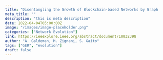```yaml
---
title: "Disentangling the Growth of Blockchain-based Networks by Graph Evolution Rule Mining"
meta_title: ""
description: "this is meta description"
date: 2022-04-04T05:00:00Z
image: "/images/image-placeholder.png"
categories: ["Network Evolution"]
link: https://ieeexplore.ieee.org/abstract/document/10032398
author: "A. Galdeman, M. Zignani, S. Gaito"
tags: ["GER", "evolution"]
draft: false
---
```

